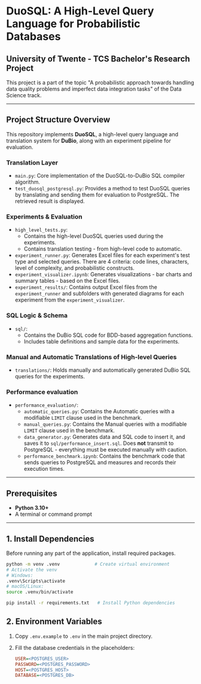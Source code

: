 # DuoSQL: A High-Level Query Language for Probabilistic Databases

## University of Twente - TCS Bachelor's Research Project

This project is a part of the topic "A probabilistic approach towards handling data quality problems and imperfect data integration tasks" of the Data Science track.

---

## Project Structure Overview

This repository implements **DuoSQL**, a high-level query language and translation system for **DuBio**, along with an experiment pipeline for evaluation.

### Translation Layer
- `main.py`: Core implementation of the DuoSQL-to-DuBio SQL compiler algorithm.
- `test_duosql_postgresql.py`: Provides a method to test DuoSQL queries by translating and sending them for evaluation to PostgreSQL. The retrieved result is displayed.

### Experiments & Evaluation
- `high_level_tests.py`: 
    - Contains the high-level DuoSQL queries used during the experiments. 
    - Contains translation testing - from high-level code to automatic.
- `experiment_runner.py`: Generates Excel files for each experiment's test type and selected queries. There are 4 criteria: code lines, characters, level of complexity, and probabilistic constructs.
- `experiment_visualizer.ipynb`: Generates visualizations - bar charts and summary tables - based on the Excel files.
- `experiment_results/`: Contains output Excel files from the `experiment_runner` and subfolders with generated diagrams for each experiment from the `experiment_visualizer`.

### SQL Logic & Schema
- `sql/`:
  - Contains the DuBio SQL code for BDD-based aggregation functions.
  - Includes table definitions and sample data for the experiments.

### Manual and Automatic Translations of High-level Queries
- `translations/`: Holds manually and automatically generated DuBio SQL queries for the experiments.

### Performance evaluation
- `performance_evaluation/`:
  - `automatic_queries.py`: Contains the Automatic queries with a modifiable `LIMIT` clause used in the benchmark.
  - `manual_queries.py`: Contains the Manual queries with a modifiable `LIMIT` clause used in the benchmark.
  - `data_generator.py`: Generates data and SQL code to insert it, and saves it to `sql/performance_insert.sql`. Does **not** transmit to PostgreSQL - everything must be executed manually with caution.
  - `performance_benchmark.ipynb`: Contains the benchmark code that sends queries to PostgreSQL and measures and records their execution times.

---

## Prerequisites

- **Python 3.10+**
- A terminal or command prompt

---

## 1. Install Dependencies

Before running any part of the application, install required packages.

```bash
python -m venv .venv             # Create virtual environment
# Activate the venv
# Windows:
.venv\Scripts\activate
# macOS/Linux:
source .venv/bin/activate

pip install -r requirements.txt   # Install Python dependencies
```


## 2. Environment Variables

1. Copy `.env.example` to `.env` in the main project directory.
2. Fill the database credentials in the placeholders:

   ```ini
   USER=<POSTGRES_USER>
   PASSWORD=<POSTGRES_PASSWORD>
   HOST=<POSTGRES_HOST>
   DATABASE=<POSTGRES_DB>
   ```